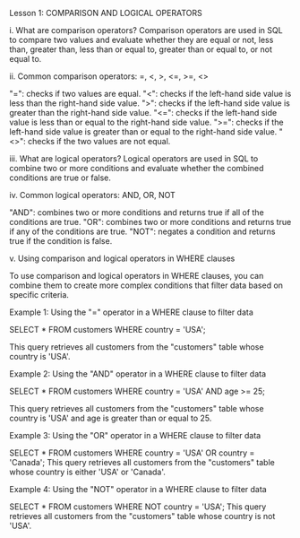 Lesson 1: COMPARISON AND LOGICAL OPERATORS

i. What are comparison operators?
Comparison operators are used in SQL to compare two values and evaluate whether they are equal or not, less than, greater than, less than or equal to, greater than or equal to, or not equal to.

ii. Common comparison operators: =, <, >, <=, >=, <>

"=": checks if two values are equal.
"<": checks if the left-hand side value is less than the right-hand side value.
">": checks if the left-hand side value is greater than the right-hand side value.
"<=": checks if the left-hand side value is less than or equal to the right-hand side value.
">=": checks if the left-hand side value is greater than or equal to the right-hand side value.
"<>": checks if the two values are not equal.

iii. What are logical operators?
Logical operators are used in SQL to combine two or more conditions and evaluate whether the combined conditions are true or false.

iv. Common logical operators: AND, OR, NOT

"AND": combines two or more conditions and returns true if all of the conditions are true.
"OR": combines two or more conditions and returns true if any of the conditions are true.
"NOT": negates a condition and returns true if the condition is false.

v. Using comparison and logical operators in WHERE clauses

To use comparison and logical operators in WHERE clauses, you can combine them to create more complex conditions that filter data based on specific criteria.

Example 1: Using the "=" operator in a WHERE clause to filter data

SELECT * FROM customers
WHERE country = 'USA';

This query retrieves all customers from the "customers" table whose country is 'USA'.

Example 2: Using the "AND" operator in a WHERE clause to filter data

SELECT * FROM customers
WHERE country = 'USA' AND age >= 25;

This query retrieves all customers from the "customers" table whose country is 'USA' and age is greater than or equal to 25.

Example 3: Using the "OR" operator in a WHERE clause to filter data

SELECT * FROM customers
WHERE country = 'USA' OR country = 'Canada';
This query retrieves all customers from the "customers" table whose country is either 'USA' or 'Canada'.

Example 4: Using the "NOT" operator in a WHERE clause to filter data

SELECT * FROM customers
WHERE NOT country = 'USA';
This query retrieves all customers from the "customers" table whose country is not 'USA'.





